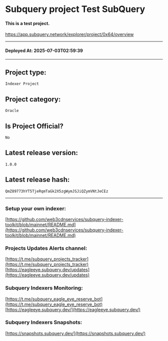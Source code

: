# Subquery project Test SubQuery
####  This is a test project.
https://app.subquery.network/explorer/project/0x64/overview
____
#### Deployed At: 2025-07-03T02:59:39
____

## Project type:
`Indexer Project`

## Project category:
`Oracle`

## Is Project Official?
`No`

## Latest release version:
`1.0.0`

## Latest release hash:
`QmZ89773hYT5TjeRqmTaGk2X5zgWymJSJiQZymVNtJeCEz`



___
### Setup your own indexer:

[https://github.com/web3cdnservices/subquery-indexer-toolkit/blob/mainnet/README.md](https://github.com/web3cdnservices/subquery-indexer-toolkit/blob/mainnet/README.md)

### Projects Updates Alerts channel:

[https://t.me/subquery_projects_tracker](https://t.me/subquery_projects_tracker) [https://eagleeye.subquery.dev/updates](https://eagleeye.subquery.dev/updates)

### Subquery Indexers Monitoring:

[https://t.me/subquery_eagle_eye_reserve_bot](https://t.me/subquery_eagle_eye_reserve_bot) [https://eagleeye.subquery.dev/](https://eagleeye.subquery.dev/)


### Subquery Indexers Snapshots:

[https://snapshots.subquery.dev/](https://snapshots.subquery.dev/)
